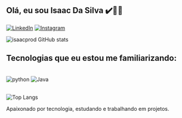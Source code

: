 
## Olá, eu sou Isaac Da Silva ✔️🖖🏽

[![LinkedIn](https://img.shields.io/badge/LinkedIn-0077B5?style=for-the-badge&logo=linkedin&logoColor=white)](https://www.linkedin.com/in/isaac-da-silva-61a834262/)
[![Instagram](https://img.shields.io/badge/Instagram-E4405F?style=for-the-badge&logo=instagram&logoColor=white)](https://www.instagram.com/isaac_ofc332/)

![isaacprod GitHub stats](https://github-readme-stats.vercel.app/api?username=isaacprod&show_icons=true&theme=radical)


## Tecnologias que eu estou me familiarizando:

<div style="display: inline_block"><br/>
    <img align="center" alt="python" src="https://img.shields.io/badge/Python-3776AB?style=for-the-badge&logo=python&logoColor=white" />    <img align="center" alt="Java" src="https://img.shields.io/badge/Java-ED8B00?style=for-the-badge&logo=openjdk&logoColor=white" />
</div><br/>

![Top Langs](https://github-readme-stats.vercel.app/api/top-langs/?username=isaacprod&layout=compact)

Apaixonado por tecnologia, estudando e trabalhando em projetos.
